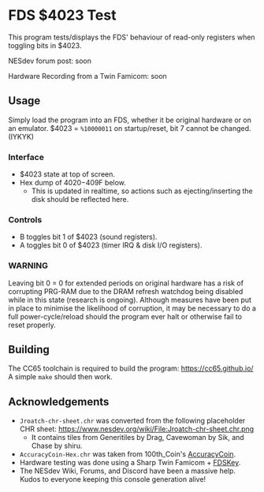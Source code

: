 # FDS $4023 Test

This program tests/displays the FDS' behaviour of read-only registers when toggling bits in $4023.

NESdev forum post: soon

Hardware Recording from a Twin Famicom: soon

## Usage

Simply load the program into an FDS, whether it be original hardware or on an emulator. 
$4023 = `%10000011` on startup/reset, bit 7 cannot be changed. (IYKYK)

### Interface

- $4023 state at top of screen.
- Hex dump of $4020-$409F below. 
  - This is updated in realtime, so actions such as ejecting/inserting the disk should be reflected here.

### Controls

- B toggles bit 1 of $4023 (sound registers).
- A toggles bit 0 of $4023 (timer IRQ & disk I/O registers).

### WARNING

Leaving bit 0 = 0 for extended periods on original hardware has a risk of corrupting PRG-RAM due to the DRAM refresh watchdog being disabled while in this state (research is ongoing). Although measures have been put in place to minimise the likelihood of corruption, it may be necessary to do a full power-cycle/reload should the program ever halt or otherwise fail to reset properly. 

## Building

The CC65 toolchain is required to build the program: https://cc65.github.io/
A simple `make` should then work.

## Acknowledgements

- `Jroatch-chr-sheet.chr` was converted from the following placeholder CHR sheet: https://www.nesdev.org/wiki/File:Jroatch-chr-sheet.chr.png
  - It contains tiles from Generitiles by Drag, Cavewoman by Sik, and Chase by shiru.
- `AccuracyCoin-Hex.chr` was taken from 100th_Coin's [AccuracyCoin](https://github.com/100thCoin/AccuracyCoin).
- Hardware testing was done using a Sharp Twin Famicom + [FDSKey](https://github.com/ClusterM/fdskey).
- The NESdev Wiki, Forums, and Discord have been a massive help. Kudos to everyone keeping this console generation alive!

